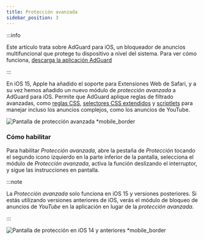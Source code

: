 ```yaml
---
title: Protección avanzada
sidebar_position: 3
---
```


:::info

Este artículo trata sobre AdGuard para iOS, un bloqueador de anuncios multifuncional que protege tu dispositivo a nivel del sistema. Para ver cómo funciona, [descarga la aplicación AdGuard](https://agrd.io/download-kb-adblock)

:::

En iOS 15, Apple ha añadido el soporte para Extensiones Web de Safari, y a su vez hemos añadido un nuevo módulo de _protección avanzada_ a AdGuard para iOS. Permite que AdGuard aplique reglas de filtrado avanzadas, como [reglas CSS](/general/ad-filtering/create-own-filters#cosmetic-css-rules), [selectores CSS extendidos](/general/ad-filtering/create-own-filters#extended-css-selectors) y [scriptlets](/general/ad-filtering/create-own-filters#scriptlets) para manejar incluso los anuncios complejos, como los anuncios de YouTube.

![Pantalla de protección avanzada \*mobile\_border](https://cdn.adtidy.org/public/Adguard/kb/iOS/features/protection_screen_15_en.jpeg)

### Cómo habilitar

Para habilitar _Protección avanzada_, abre la pestaña de _Protección_ tocando el segundo icono izquierdo en la parte inferior de la pantalla, selecciona el módulo de _Protección avanzada_, activa la función deslizando el interruptor, y sigue las instrucciones en pantalla.

:::note

La _Protección avanzada_ solo funciona en iOS 15 y versiones posteriores. Si estás utilizando versiones anteriores de iOS, verás el módulo de bloqueo de anuncios de _YouTube_ en la aplicación en lugar de la _protección avanzada_.

:::

![Pantalla de protección en iOS 14 y anteriores \*mobile\_border](https://cdn.adtidy.org/public/Adguard/kb/iOS/features/protection_screen_14_en.jpeg)
